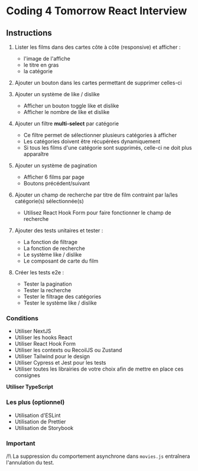 # Coding 4 Tomorrow React Interview

## Instructions
1. Lister les films dans des cartes côte à côte (responsive) et afficher :
    - l'image de l'affiche
    - le titre en gras
    - la catégorie
  
2. Ajouter un bouton dans les cartes permettant de supprimer celles-ci

3. Ajouter un système de like / dislike
    - Afficher un bouton toggle like et dislike
    - Afficher le nombre de like et dislike

4. Ajouter un filtre **multi-select** par catégorie
    - Ce filtre permet de sélectionner plusieurs catégories à afficher
    - Les catégories doivent être récupérées dynamiquement
    - Si tous les films d'une catégorie sont supprimés, celle-ci ne doit plus apparaître

5. Ajouter un système de pagination
    - Afficher 6 films par page
    - Boutons précédent/suivant

6. Ajouter un champ de recherche par titre de film contraint par la/les catégorie(s) sélectionnée(s)
    - Utilisez React Hook Form pour faire fonctionner le champ de recherche

7. Ajouter des tests unitaires et tester :
    - La fonction de filtrage
    - La fonction de recherche
    - Le système like / dislike
    - Le composant de carte du film

8. Créer les tests e2e :
    - Tester la pagination
    - Tester la recherche
    - Tester le filtrage des catégories
    - Tester le système like / dislike

### Conditions
- Utiliser NextJS
- Utiliser les hooks React
- Utiliser React Hook Form
- Utiliser les contexts ou RecoilJS ou Zustand
- Utiliser Tailwind pour le design
- Utiliser Cypress et Jest pour les tests
- Utiliser toutes les librairies de votre choix afin de mettre en place ces consignes

**Utiliser TypeScript**

### Les plus (optionnel)
- Utilisation d'ESLint
- Utilisation de Prettier
- Utilisation de Storybook

### Important
/!\ La suppression du comportement asynchrone dans `movies.js` entraînera l'annulation du test.
